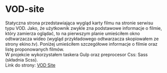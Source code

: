 # VOD-site
Statyczna strona przedstawiająca wygląd karty filmu na stronie serwisu typu VOD.
Jako, że użytkownik zwykle zna podstawowe informacje o filmie, który zamierza oglądać, to na pierwszym planie umieściłem okno odtwarzacza wideo (wygląd przykładowego odtwarzacza skopiowałem ze strony ekino.tv). Poniżej umieściłem szczegółowe informacje o filmie oraz listę proponowanych filmów. <br />
W projekcie wykorzystałem taskera Gulp oraz preprocesor Css: Sass (składnia Scss).  <br />
Link do strony: [VOD Site](https://dybik08.github.io/VOD-site/)
